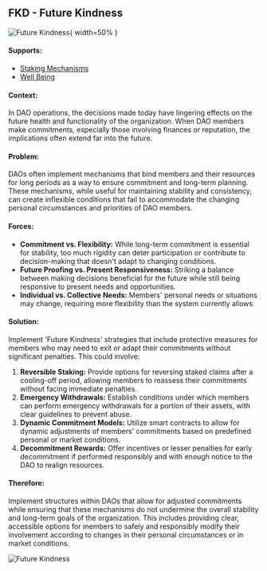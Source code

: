 ## FKD - Future Kindness

![Future Kindness](output/illustrations/future_kindness.png){ width=50% }

#### Supports:
* [Staking Mechanisms](/patterns/staking_mechanisms.html)
* [Well Being](/patterns/well_being.html)

#### Context:
In DAO operations, the decisions made today have lingering effects on the future health and functionality of the organization. When DAO members make commitments, especially those involving finances or reputation, the implications often extend far into the future.

#### Problem:
DAOs often implement mechanisms that bind members and their resources for long periods as a way to ensure commitment and long-term planning. These mechanisms, while useful for maintaining stability and consistency, can create inflexible conditions that fail to accommodate the changing personal circumstances and priorities of DAO members.

#### Forces:

- **Commitment vs. Flexibility:** While long-term commitment is essential for stability, too much rigidity can deter participation or contribute to decision-making that doesn't adapt to changing conditions.
- **Future Proofing vs. Present Responsiveness:** Striking a balance between making decisions beneficial for the future while still being responsive to present needs and opportunities.
- **Individual vs. Collective Needs:** Members' personal needs or situations may change, requiring more flexibility than the system currently allows.

#### Solution:
Implement 'Future Kindness' strategies that include protective measures for members who may need to exit or adapt their commitments without significant penalties. This could involve:

1. **Reversible Staking:** Provide options for reversing staked claims after a cooling-off period, allowing members to reassess their commitments without facing immediate penalties.
2. **Emergency Withdrawals:** Establish conditions under which members can perform emergency withdrawals for a portion of their assets, with clear guidelines to prevent abuse.
3. **Dynamic Commitment Models:** Utilize smart contracts to allow for dynamic adjustments of members' commitments based on predefined personal or market conditions.
4. **Decommitment Rewards:** Offer incentives or lesser penalties for early decommitment if performed responsibly and with enough notice to the DAO to realign resources.

#### Therefore:
Implement structures within DAOs that allow for adjusted commitments while ensuring that these mechanisms do not undermine the overall stability and long-term goals of the organization. This includes providing clear, accessible options for members to safely and responsibly modify their involvement according to changes in their personal circumstances or in market conditions.


![Future Kindness](output/future_kindness_specific_graph.png)